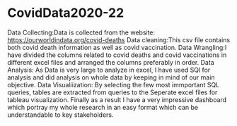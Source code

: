 # CovidData2020-22
Data Collecting:Data is collected from the website: https://ourworldindata.org/covid-deaths
Data cleaning:This csv file contains both covid death information as well as covid vaccination.
Data Wrangling:I have divided the columns related to covid deaths and covid vaccinations in different excel files and arranged the columns preferably in order.
Data Analysis: As Data is very large to analyze in excel, I have used SQl for analysis and did analysis on whole data by keeping in mind of our main objective.
Data Visualiization: By selecting the few most immportant SQL queries, tables are extracted from queries to the Seperate excel files for tableau visualization.
Finally as a result I have a very impressive dashboard which portray my whole research in an easy format which can be understandable to key stakeholders.
